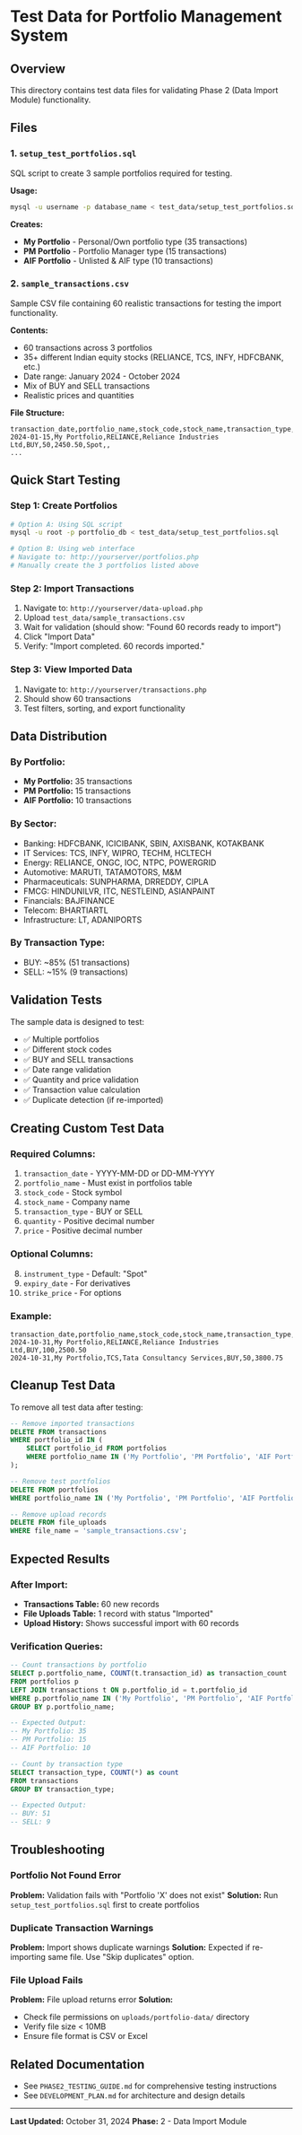 # Test Data for Portfolio Management System

## Overview
This directory contains test data files for validating Phase 2 (Data Import Module) functionality.

## Files

### 1. `setup_test_portfolios.sql`
SQL script to create 3 sample portfolios required for testing.

**Usage:**
```bash
mysql -u username -p database_name < test_data/setup_test_portfolios.sql
```

**Creates:**
- **My Portfolio** - Personal/Own portfolio type (35 transactions)
- **PM Portfolio** - Portfolio Manager type (15 transactions)
- **AIF Portfolio** - Unlisted & AIF type (10 transactions)

### 2. `sample_transactions.csv`
Sample CSV file containing 60 realistic transactions for testing the import functionality.

**Contents:**
- 60 transactions across 3 portfolios
- 35+ different Indian equity stocks (RELIANCE, TCS, INFY, HDFCBANK, etc.)
- Date range: January 2024 - October 2024
- Mix of BUY and SELL transactions
- Realistic prices and quantities

**File Structure:**
```csv
transaction_date,portfolio_name,stock_code,stock_name,transaction_type,quantity,price,instrument_type,expiry_date,strike_price
2024-01-15,My Portfolio,RELIANCE,Reliance Industries Ltd,BUY,50,2450.50,Spot,,
...
```

## Quick Start Testing

### Step 1: Create Portfolios
```bash
# Option A: Using SQL script
mysql -u root -p portfolio_db < test_data/setup_test_portfolios.sql

# Option B: Using web interface
# Navigate to: http://yourserver/portfolios.php
# Manually create the 3 portfolios listed above
```

### Step 2: Import Transactions
1. Navigate to: `http://yourserver/data-upload.php`
2. Upload `test_data/sample_transactions.csv`
3. Wait for validation (should show: "Found 60 records ready to import")
4. Click "Import Data"
5. Verify: "Import completed. 60 records imported."

### Step 3: View Imported Data
1. Navigate to: `http://yourserver/transactions.php`
2. Should show 60 transactions
3. Test filters, sorting, and export functionality

## Data Distribution

### By Portfolio:
- **My Portfolio:** 35 transactions
- **PM Portfolio:** 15 transactions
- **AIF Portfolio:** 10 transactions

### By Sector:
- Banking: HDFCBANK, ICICIBANK, SBIN, AXISBANK, KOTAKBANK
- IT Services: TCS, INFY, WIPRO, TECHM, HCLTECH
- Energy: RELIANCE, ONGC, IOC, NTPC, POWERGRID
- Automotive: MARUTI, TATAMOTORS, M&M
- Pharmaceuticals: SUNPHARMA, DRREDDY, CIPLA
- FMCG: HINDUNILVR, ITC, NESTLEIND, ASIANPAINT
- Financials: BAJFINANCE
- Telecom: BHARTIARTL
- Infrastructure: LT, ADANIPORTS

### By Transaction Type:
- BUY: ~85% (51 transactions)
- SELL: ~15% (9 transactions)

## Validation Tests

The sample data is designed to test:
- ✅ Multiple portfolios
- ✅ Different stock codes
- ✅ BUY and SELL transactions
- ✅ Date range validation
- ✅ Quantity and price validation
- ✅ Transaction value calculation
- ✅ Duplicate detection (if re-imported)

## Creating Custom Test Data

### Required Columns:
1. `transaction_date` - YYYY-MM-DD or DD-MM-YYYY
2. `portfolio_name` - Must exist in portfolios table
3. `stock_code` - Stock symbol
4. `stock_name` - Company name
5. `transaction_type` - BUY or SELL
6. `quantity` - Positive decimal number
7. `price` - Positive decimal number

### Optional Columns:
8. `instrument_type` - Default: "Spot"
9. `expiry_date` - For derivatives
10. `strike_price` - For options

### Example:
```csv
transaction_date,portfolio_name,stock_code,stock_name,transaction_type,quantity,price
2024-10-31,My Portfolio,RELIANCE,Reliance Industries Ltd,BUY,100,2500.50
2024-10-31,My Portfolio,TCS,Tata Consultancy Services,BUY,50,3800.75
```

## Cleanup Test Data

To remove all test data after testing:

```sql
-- Remove imported transactions
DELETE FROM transactions
WHERE portfolio_id IN (
    SELECT portfolio_id FROM portfolios
    WHERE portfolio_name IN ('My Portfolio', 'PM Portfolio', 'AIF Portfolio')
);

-- Remove test portfolios
DELETE FROM portfolios
WHERE portfolio_name IN ('My Portfolio', 'PM Portfolio', 'AIF Portfolio');

-- Remove upload records
DELETE FROM file_uploads
WHERE file_name = 'sample_transactions.csv';
```

## Expected Results

### After Import:
- **Transactions Table:** 60 new records
- **File Uploads Table:** 1 record with status "Imported"
- **Upload History:** Shows successful import with 60 records

### Verification Queries:
```sql
-- Count transactions by portfolio
SELECT p.portfolio_name, COUNT(t.transaction_id) as transaction_count
FROM portfolios p
LEFT JOIN transactions t ON p.portfolio_id = t.portfolio_id
WHERE p.portfolio_name IN ('My Portfolio', 'PM Portfolio', 'AIF Portfolio')
GROUP BY p.portfolio_name;

-- Expected Output:
-- My Portfolio: 35
-- PM Portfolio: 15
-- AIF Portfolio: 10

-- Count by transaction type
SELECT transaction_type, COUNT(*) as count
FROM transactions
GROUP BY transaction_type;

-- Expected Output:
-- BUY: 51
-- SELL: 9
```

## Troubleshooting

### Portfolio Not Found Error
**Problem:** Validation fails with "Portfolio 'X' does not exist"
**Solution:** Run `setup_test_portfolios.sql` first to create portfolios

### Duplicate Transaction Warnings
**Problem:** Import shows duplicate warnings
**Solution:** Expected if re-importing same file. Use "Skip duplicates" option.

### File Upload Fails
**Problem:** File upload returns error
**Solution:**
- Check file permissions on `uploads/portfolio-data/` directory
- Verify file size < 10MB
- Ensure file format is CSV or Excel

## Related Documentation
- See `PHASE2_TESTING_GUIDE.md` for comprehensive testing instructions
- See `DEVELOPMENT_PLAN.md` for architecture and design details

---

**Last Updated:** October 31, 2024
**Phase:** 2 - Data Import Module

